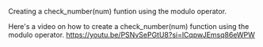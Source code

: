 Creating a check_number(num) funtion using the modulo operator. 

Here's a video on how to create a check_number(num) function using the modulo operator. https://youtu.be/PSNvSePGtU8?si=lCqpwJEmsq86eWPW

